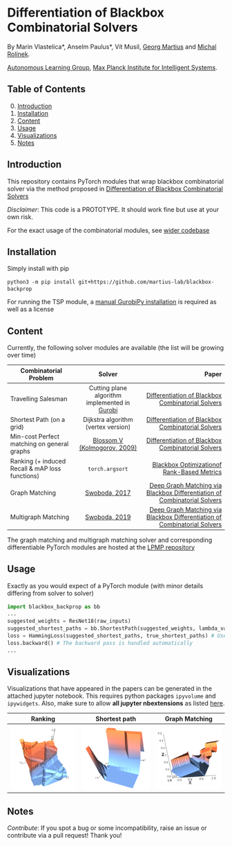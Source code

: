 # Differentiation of Blackbox Combinatorial Solvers

By Marin Vlastelica*, Anselm Paulus*, Vít Musil, [Georg Martius](http://georg.playfulmachines.com/) and [Michal Rolínek](https://scholar.google.de/citations?user=DVdSTFQAAAAJ&hl=en).

[Autonomous Learning Group](https://al.is.tuebingen.mpg.de/), [Max Planck Institute for Intelligent Systems](https://is.tuebingen.mpg.de/).


## Table of Contents
0. [Introduction](#introduction)
0. [Installation](#installation)
0. [Content](#content)
0. [Usage](#usage)
0. [Visualizations](#visualizations)
0. [Notes](#notes)



## Introduction

This repository contains PyTorch modules that wrap blackbox combinatorial solver via the method proposed in [Differentiation of Blackbox Combinatorial Solvers](http://arxiv.org/abs/1912.02175)

*Disclaimer*: This code is a PROTOTYPE. It should work fine but use at your own risk.
 
For the exact usage of the combinatorial modules, see [wider codebase](https://sites.google.com/view/combinatorialgradients/home) 

## Installation

Simply install with pip

```
python3 -m pip install git+https://github.com/martius-lab/blackbox-backprop
```

For running the TSP module, a [manual GurobiPy installation](https://www.gurobi.com/documentation/8.1/quickstart_mac/the_gurobi_python_interfac.html) is required as well as a license

## Content

Currently, the following solver modules are available (the list will be growing over time)

| Combinatorial Problem        | Solver           | Paper  |
| ------------- |:-------------:| -----:|
| Travelling Salesman      | Cutting plane algorithm implemented in [Gurobi](https://www.gurobi.com/) | [Differentiation of Blackbox Combinatorial Solvers](http://arxiv.org/abs/1912.02175) |
| Shortest Path (on a grid)      | Dijkstra algorithm (vertex version)      |   [Differentiation of Blackbox Combinatorial Solvers](http://arxiv.org/abs/1912.02175) |
| Min-cost Perfect matching on general graphs | [Blossom V (Kolmogorov, 2009)](https://pub.ist.ac.at/~vnk/papers/blossom5.pdf)|  [Differentiation of Blackbox Combinatorial Solvers](http://arxiv.org/abs/1912.02175) |
| Ranking (+ induced Recall & mAP loss functions) | `torch.argsort` | [Blackbox Optimizationof Rank-Based Metrics](http://arxiv.org/abs/1912.02175)|
| Graph Matching | [Swoboda, 2017](http://openaccess.thecvf.com/content_cvpr_2017/html/Swoboda_A_Study_of_CVPR_2017_paper.html) | [Deep Graph Matching via Blackbox Differentiation of Combinatorial Solvers](http://arxiv.org/)|
| Multigraph Matching | [Swoboda, 2019](http://openaccess.thecvf.com/content_CVPR_2019/html/Swoboda_A_Convex_Relaxation_for_Multi-Graph_Matching_CVPR_2019_paper.html) | [Deep Graph Matching via Blackbox Differentiation of Combinatorial Solvers](http://arxiv.org/abs/1912.02175)|

The graph matching and multigraph matching solver and corresponding differentiable PyTorch modules are hosted at the [LPMP repository](https://github.com/LPMP/LPMP) 

## Usage

Exactly as you would expect of a PyTorch module (with minor details differing from solver to solver)
```python
import blackbox_backprop as bb
...
suggested_weights = ResNet18(raw_inputs)
suggested_shortest_paths = bb.ShortestPath(suggested_weights, lambda_val=5.0) # Set the lambda hyperparameter
loss = HammingLoss(suggested_shortest_paths, true_shortest_paths) # Use e.g. Hamming distance as the loss function
loss.backward() # The backward pass is handled automatically
...
```

## Visualizations

Visualizations that have appeared in the papers can be generated in the attached jupyter notebook.
This requires python packages `ipyvolume` and `ipywidgets`. Also, make sure to allow **all jupyter nbextensions** as listed [here](https://github.com/maartenbreddels/ipyvolume).

Ranking |  Shortest path  |  Graph Matching    
:-------------------------:|:-------------------------:|:-------------------------:
 ![alt text](images/ranking.png "      Ranking      ")  |   ![alt text](images/shortest_path.png "Shortest Path") | ![alt text](images/graph_matching.png "Graph matching")


## Notes

*Contribute*: If you spot a bug or some incompatibility, raise an issue or contribute via a pull request! Thank you!